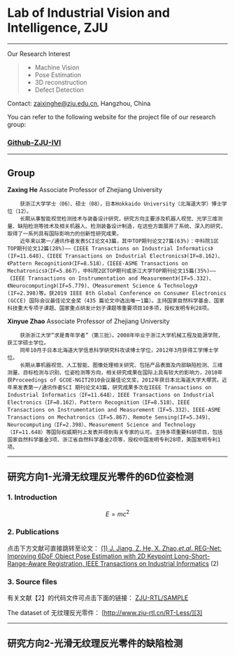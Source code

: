 ﻿# Lab of Industrial Vision and Intelligence, ZJU
---
Our Research Interest

> * Machine Vision
> * Pose Estimation
> * 3D reconstruction
> * Defect Detection

Contact: zaixinghe@zju.edu.cn, Hangzhou, China

You can refer to the following website for the project file of our research group:

### [Github-ZJU-IVI](https://github.com/ZJU-RTL)

------

## Group

**Zaxing He** Associate Professor of Zhejiang University

        获浙江大学学士（06）、硕士（08），日本Hokkaido University（北海道大学）博士学位（12）。
        长期从事智能视觉检测技术与装备设计研究，研究方向主要涉及机器人视觉、光学三维测量、缺陷检测等技术及相关机器人、检测装备设计制造，在这些方面展开了系统、深入的研究，取得了一系列具有国际影响力的创新性研究成果。
        近年来以第一/通讯作者发表SCI论文43篇，其中TOP期刊论文27篇(63%)：中科院1区TOP期刊论文12篇(28%)——《IEEE Transactions on Industrial Informatics》(IF=11.648)、《IEEE Transactions on Industrial Electronics》(IF=8.162)、《Pattern Recognition》（IF=8.518），《IEEE-ASME Transactions on Mechatronics》（IF=5.867），中科院2区TOP期刊或浙江大学TOP期刊论文15篇(35%)——《IEEE Transactions on Instrumentation and Measurement》(IF=5.332)、《Neurocomputing》(IF=5.779)、《Measurement Science & Technology》(IF=2.398)等。获2019 IEEE 8th Global Conference on Consumer Electronics (GCCE) 国际会议最佳论文金奖（435 篇论文中选出唯一1篇）。主持国家自然科学基金、国家科技重大专项子课题、国家重点研发计划子课题等重要项目10多项，授权发明专利28项。

**Xinyue Zhao** Associate Professor of Zhejiang University

        获浙浙江大学“求是青年学者”（第三批）。2008年毕业于浙江大学机械工程及能源学院，获工学硕士学位。
        同年10月于日本北海道大学信息科学研究科攻读博士学位，2012年3月获得工学博士学位。
        长期从事机器视觉、人工智能、图像处理相关研究、包括产品表面及内部缺陷检测、三维测量、目标检测与识别、位姿检测等方向，相关研究成果在国际上具有较大的影响力，2010年获Proceedings of GCOE-NGIT2010会议最佳论文奖，2012年获日本北海道大学大塚赏。近年来发表第一/通讯作者SCI 期刊论文43篇，研究成果多次在IEEE Transactions on Industrial Informatics（IF=11.648），IEEE Transactions on Industrial Electronics（IF=8.162）、Pattern Recognition（IF=8.518）、IEEE Transactions on Instrumentation and Measurement（IF=5.332）、IEEE-ASME Transactions on Mechatronics（IF=5.867）、Remote Sensing(IF=5.349)、Neurocomputing（IF=2.398）、Measurement Science and Technology（IF=11.648）等国际权威期刊上发表并得到有关专家的认可。主持多项重要科研项目，包括国家自然科学基金3项、浙江省自然科学基金2项等，授权中国发明专利28项，美国发明专利1项。


----------


## 研究方向1-光滑无纹理反光零件的6D位姿检测

### 1. Introduction

$$E=mc^2$$

### 2. Publications

点击下方文献可直接跳转至论文：
[(1) J. Jiang, Z. He, X. Zhao,*et.al*. REG-Net: Improving 6DoF Object Pose Estimation with 2D Keypoint Long-Short-Range-Aware Registration, IEEE Transactions on Industrial Informatics][1]
(2)

### 3. Source files

有关文献【2】的代码文件可点击下面的链接：
[ZJU-RTL/SAMPLE][2]

The dataset of 无纹理反光零件：
[http://www.zju-rtl.cn/RT-Less/][3]


----------

## 研究方向2-光滑无纹理反光零件的缺陷检测


  [1]: https://ieeexplore.ieee.org/document/9754249
  [2]: https://github.com/ZJU-RTL/Sample
  [3]: http://www.zju-rtl.cn/RT-Less/
